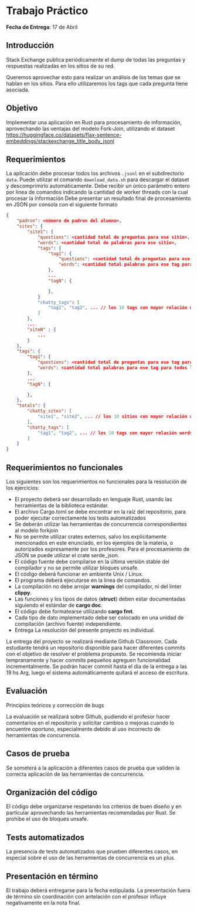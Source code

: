 # Trabajo Práctico
**Fecha de Entrega**: 17 de Abril

## Introducción
Stack Exchange publica periódicamente el dump de todas las preguntas y respuestas realizadas en los sitios de su red.

Queremos aprovechar esto para realizar un análisis de los temas que se hablan en los sitios. Para ello utilizaremos los tags que cada pregunta tiene asociada.

## Objetivo
Implementar una aplicación en Rust para procesamiento de información, aprovechando las ventajas del modelo Fork-Join, utilizando el dataset https://huggingface.co/datasets/flax-sentence-embeddings/stackexchange_title_body_jsonl

## Requerimientos
La aplicación debe procesar todos los archivos `.jsonl` en el subdirectorio `data`. Puede utilizar el comando `download_data.sh` para descargar el dataset y descomprimirlo automáticamente.
Debe recibir un único parámetro entero por linea de comandos indicando la cantidad de worker threads con la cual procesar la información
Debe presentar un resultado final de procesamiento en JSON por consola con el siguiente formato

```json
{
    "padron": <número de padron del alumno>,
    "sites": {
        "site1": {
            "questions": <cantidad total de preguntas para ese sitio>,
            "words": <cantidad total de palabras para ese sitio>,
            "tags": {
                "tag1": {
                    "questions": <cantidad total de preguntas para ese tag para ese sitio>,
                    "words": <cantidad total palabras para ese tag para ese sitio>,
                },
                ...
                "tagN": {

                },
            }
            "chatty_tags": [
                "tag1", "tag2", ... // los 10 tags con mayor relación words/questions para ese sitio
            ]
        },
        ...
        "siteN" : {
            ...
        }
    },
    "tags": {
        "tag1": {
            "questions": <cantidad total de preguntas para ese tag para todos los sitios>,
            "words": <cantidad total palabras para ese tag para todos los sitios>,
        },
        ...
        "tagN": {

        },
    },
    "totals": {
        "chatty_sites": [
            "site1", "site2", ... // los 10 sitios con mayor relación words/questions
        ],
        "chatty_tags": [
            "tag1", "tag2", ... // los 10 tags con mayor relación words/questions entre todos los sitios.
        ]
    }
}
```

## Requerimientos no funcionales
Los siguientes son los requerimientos no funcionales para la resolución de los ejercicios:

* El proyecto deberá ser desarrollado en lenguaje Rust, usando las herramientas de la biblioteca estándar.
* El archivo Cargo.toml se debe encontrar en la raíz del repositorio, para poder ejecutar correctamente los tests automatizados
* Se deberán utilizar las herramientas de concurrencia correspondientes al modelo forkjoin
* No se permite utilizar crates externos, salvo los explícitamente mencionados en este enunciado, en los ejemplos de la materia, o autorizados expresamente por los profesores. Para el procesamiento de JSON se puede utilizar el crate serde_json.
* El código fuente debe compilarse en la última versión stable del compilador y no se permite utilizar bloques unsafe.
* El código deberá funcionar en ambiente Unix / Linux.
* El programa deberá ejecutarse en la línea de comandos.
* La compilación no debe arrojar **warnings** del compilador, ni del linter **clippy**.
* Las funciones y los tipos de datos (**struct**) deben estar documentadas siguiendo el estándar de **cargo doc**.
* El código debe formatearse utilizando **cargo fmt**.
* Cada tipo de dato implementado debe ser colocado en una unidad de compilación (archivo fuente) independiente.
* Entrega
La resolución del presente proyecto es individual.

La entrega del proyecto se realizará mediante Github Classroom. Cada estudiante tendrá un repositorio disponible para hacer diferentes commits con el objetivo de resolver el problema propuesto. Se recomienda iniciar tempranamente y hacer commits pequeños agreguen funcionalidad incrementalmente. Se podrán hacer commit hasta el día de la entrega a las 19 hs Arg, luego el sistema automáticamente quitará el acceso de escritura.

## Evaluación
Principios teóricos y corrección de bugs

La evaluación se realizará sobre Github, pudiendo el profesor hacer comentarios en el repositorio y solicitar cambios o mejoras cuando lo encuentre oportuno, especialmente debido al uso incorrecto de herramientas de concurrencia.

## Casos de prueba
Se someterá a la aplicación a diferentes casos de prueba que validen la correcta aplicación de las herramientas de concurrencia.

## Organización del código
El código debe organizarse respetando los criterios de buen diseño y en particular aprovechando las herramientas recomendadas por Rust. Se prohibe el uso de bloques unsafe.

## Tests automatizados
La presencia de tests automatizados que prueben diferentes casos, en especial sobre el uso de las herramientas de concurrencia es un plus.

## Presentación en término
El trabajo deberá entregarse para la fecha estipulada. La presentación fuera de término sin coordinación con antelación con el profesor influye negativamente en la nota final.